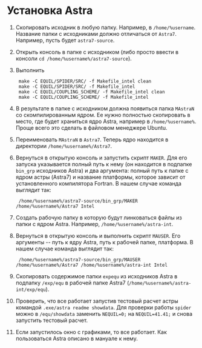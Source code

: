 # Установка Astra
1. Скопировать исходник в любую папку. Например, в `/home/%username`. Название папки с исходниками должно отличаться от `Astra7`. Например, пусть будет `astra7-source`.
2. Открыть консоль в папке с исходником (либо просто ввести в консоли `cd /home/%username%/astra7-source`).
3. Выполнить

		make -C EQUIL/SPIDER/SRC/ -f Makefile_intel clean
		make -C EQUIL/SPIDER/SRC/ -f Makefile_intel
		make -C EQUIL/COUPLING_SCHEME/ -f Makefile_intel clean
		make -C EQUIL/COUPLING_SCHEME/ -f Makefile_intel
4. В результате в папке с исходником должна появиться папка `MAstraN` со скомпилированным ядром. Ее нужно полностью скопировать в место, где будет храниться ядро Astra, например в `/home/%username%`. Проще всего это сделать в файловом менеджере Ubuntu.
5. Переименовать `MAstraN` в `Astra7`. Теперь ядро находится в директории `/home/%username%/Astra7`.
6. Вернуться в открытую консоль и запустить скрипт `MAKER`. Для его запуска указывается полный путь к нему (он находится в подпапке `bin_grp` исходников Astra) и два аргумента: полный путь к папке с ядром астры (Astra7) и название платформы, которое зависит от установленного компилятора Fortran. В нашем случае команда выглядит так:

		/home/%username%/astra7-source/bin_grp/MAKER /home/%username%/Astra7 Intel
7. Создать рабочую папку в которую будут линковаться файлы из папки с ядром Astra. Например, `/home/%username%/astra-int`.
8. Вернуться в открытую консоль и выполнить скрипт `MAUSER`. Его аргументы -- путь к ядру Astra, путь к рабочей папке, платформа. В нашем случае команда выглядит так:

		/home/%username%/astra7-source/bin_grp/MAUSER /home/%username%/Astra7 /home/%username%/astra-int Intel
9. Скопировать содержимое папки `expequ` из исходников Astra в подпапку `/exp/equ` в рабочей папке Astra7 (`/home/%username%/astra-int/exp/equ`).
10. Проверить, что все работает запустив тестовый расчет астры командой `.exe/astra readme showdata`. Для проверки работы `spider` можно в `/equ/showdata` заменить `NEQUIL=0;` на `NEQUIL=41.41;` и снова запустить тестовый расчет.
11. Если запустилось окно с графиками, то все работает. Как пользоваться Astra описано в мануале к нему.
